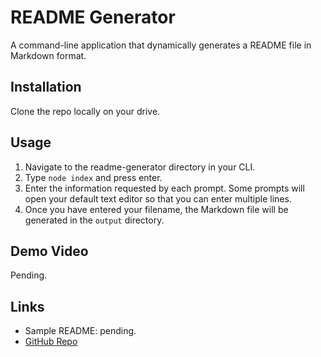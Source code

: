 # README Generator

A command-line application that dynamically generates a README file in Markdown format.

## Installation

Clone the repo locally on your drive.

## Usage

1. Navigate to the readme-generator directory in your CLI.
2. Type `node index` and press enter.
3. Enter the information requested by each prompt. Some prompts will open your default text editor so that you can enter multiple lines.
4. Once you have entered your filename, the Markdown file will be generated in the `output` directory.

## Demo Video

Pending.

## Links
- Sample README: pending.
- [GitHub Repo](https://github.com/CKBoytGT/readme-generator)
